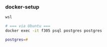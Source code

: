 ### docker-setup

```zsh
wsl

# === via Ubuntu ===
docker exec -it f305 psql postgres postgres

postgres=#
```
